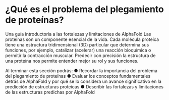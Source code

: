 # ¿Qué es el problema del plegamiento de proteínas?

Una guía introductoria a las fortalezas y limitaciones de AlphaFold
Las proteínas son un componente esencial de la vida. Cada molécula proteica tiene una estructura tridimensional (3D) particular que determina sus funciones, por ejemplo, catalizar (acelerar) una reacción bioquímica o permitir la contracción muscular. Predecir con precisión la estructura de una proteína nos permite entender mejor su rol y sus funciones.

Al terminar esta sección podrás:
●	Recordar la importancia del problema del plegamiento de proteínas
●	Evaluar los conceptos fundamentales detrás de AlphaFold y por qué se lo considera un avance significativo en la predicción de estructuras proteicas
●	Describir las fortalezas y limitaciones de las estructuras predichas por AlphaFold

